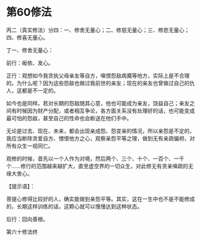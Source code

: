 # 第60修法

丙二（真实修法）分四：一、修舍无量心；二、修慈无量心；三、修悲无量心；四、修喜无量心。

丁一、修舍无量心：

前行：皈依、发心。

正行：观想如今我贪执父母亲友等自方，嗔恨怨敌病魔等他方，实际上是不合理的。为什么呢？因为这些怨敌也做过我前世的亲友；现在的亲友也曾做过自己的仇人，这都是不一定的。

如今也是同样。若对长期的怨敌随其心意，他也可能成为亲友，饶益自己；亲友之间有时候因为财产分配，或者相互争论，各方面关系没有处理好的话，也可能变成最可怕的怨敌，甚至自己的性命也会断送在他们手中。

无论是过去、现在、未来，都会出现亲成怨、怨变亲的情况，所以亲怨是不定的，我应当断除贪爱自方、憎恨他方之心，观察亲怨平等之理，做到无有亲疏偏袒，对所有众生一视同仁。

观修的时候，首先以一个人作为对境，然后两个、三个、十个、一百个、一千个……修行的范围越来越扩大，直至虚空界的一切众生，对此修无有贪亲嗔疏的无缘大舍心。

【提示语】：

菩提心修得比较好的人，确实能做到亲怨平等。其实，这在一生中也不是不能修成的，长期这样训练的话，这颗心就可以慢慢达到这种状态。

后行：回向善根。

第六十修法终

